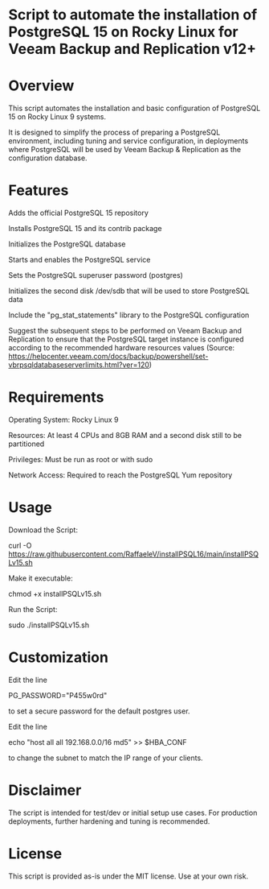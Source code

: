 Script to automate the installation of PostgreSQL 15 on Rocky Linux for Veeam Backup and Replication v12+
=========================================================================================================

Overview
========
This script automates the installation and basic configuration of PostgreSQL 15 on Rocky Linux 9 systems.

It is designed to simplify the process of preparing a PostgreSQL environment, including tuning and service configuration, in deployments where PostgreSQL will be used by Veeam Backup & Replication as the configuration database.

Features
========
Adds the official PostgreSQL 15 repository

Installs PostgreSQL 15 and its contrib package

Initializes the PostgreSQL database

Starts and enables the PostgreSQL service

Sets the PostgreSQL superuser password (postgres)

Initializes the second disk /dev/sdb that will be used to store PostgreSQL data

Include the "pg_stat_statements" library to the PostgreSQL configuration

Suggest the subsequent steps to be performed on Veeam Backup and Replication to ensure that the PostgreSQL target instance is configured according to the recommended hardware resources values (Source: https://helpcenter.veeam.com/docs/backup/powershell/set-vbrpsqldatabaseserverlimits.html?ver=120) 

Requirements
============
Operating System: Rocky Linux 9

Resources: At least 4 CPUs and 8GB RAM and a second disk still to be partitioned

Privileges: Must be run as root or with sudo

Network Access: Required to reach the PostgreSQL Yum repository

Usage
=====
Download the Script:

  curl -O https://raw.githubusercontent.com/RaffaeleV/installPSQL16/main/installPSQLv15.sh 

Make it executable:

  chmod +x installPSQLv15.sh

Run the Script:

  sudo ./installPSQLv15.sh

Customization
=============
Edit the line

  PG_PASSWORD="P455w0rd"

to set a secure password for the default postgres user.

Edit the line

  echo "host    all             all             192.168.0.0/16            md5" >> $HBA_CONF

to change the subnet to match the IP range of your clients.



Disclaimer
==========
The script is intended for test/dev or initial setup use cases. For production deployments, further hardening and tuning is recommended.

License
=======
This script is provided as-is under the MIT license. Use at your own risk.
